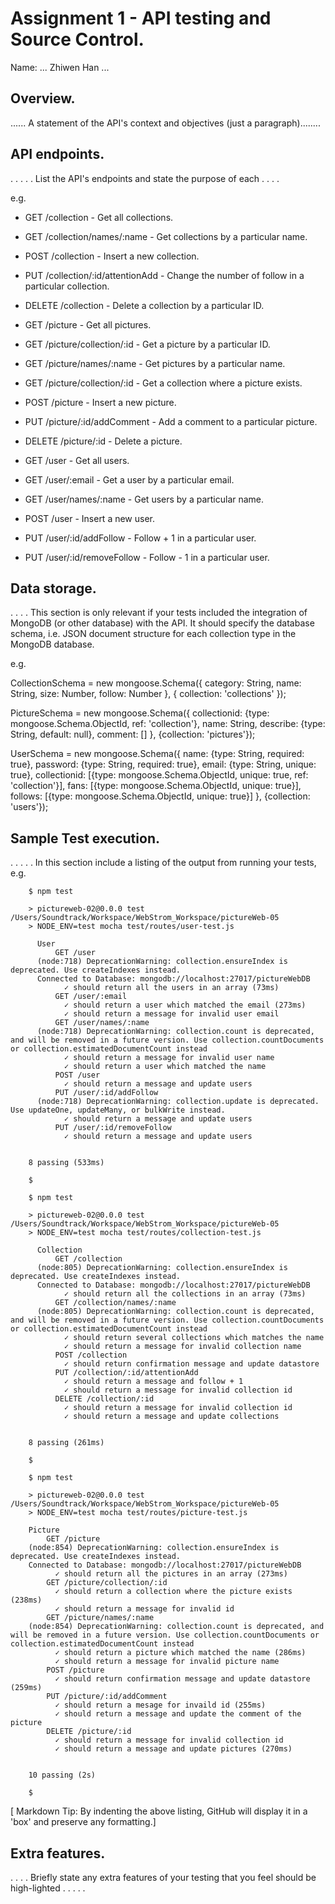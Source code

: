 # Assignment 1 - API testing and Source Control.

Name: ... Zhiwen Han ...

## Overview.

...... A statement of the API's context and objectives (just a paragraph)........

## API endpoints.
 . . . . . List the API's endpoints and state the purpose of each . . . . 
 
 e.g.

 + GET /collection - Get all collections.
 + GET /collection/names/:name - Get collections by a particular name.
 + POST /collection - Insert a new collection.
 + PUT /collection/:id/attentionAdd - Change the number of follow in a particular collection.
 + DELETE /collection - Delete a collection by a particular ID.

 + GET /picture - Get all pictures.
 + GET /picture/collection/:id - Get a picture by a particular ID.
 + GET /picture/names/:name - Get pictures by a particular name.
 + GET /picture/collection/:id - Get a collection where a picture exists.
 + POST /picture - Insert a new picture.
 + PUT /picture/:id/addComment - Add a comment to a particular picture.
 + DELETE /picture/:id - Delete a picture.

 + GET /user - Get all users.
 + GET /user/:email - Get a user by a particular email.
 + GET /user/names/:name - Get users by a particular name.
 + POST /user - Insert a new user.
 + PUT /user/:id/addFollow - Follow + 1 in a particular user.
 + PUT /user/:id/removeFollow - Follow - 1 in a particular user.


## Data storage.
. . . . This section is only relevant if your tests included the integration of MongoDB (or other database) with the API. It should specify the database schema, i.e. JSON document structure for each collection type in the MongoDB database.

 e.g.

 CollectionSchema = new mongoose.Schema({
         category: String,
         name: String,
         size: Number,
         follow: Number
     },
     { collection: 'collections' });

 PictureSchema = new mongoose.Schema({
         collectionid: {type: mongoose.Schema.ObjectId, ref: 'collection'},
         name: String,
         describe: {type: String, default: null},
         comment: []
     },
     {collection: 'pictures'});

 UserSchema = new mongoose.Schema({
         name: {type: String, required: true},
         password: {type: String, required: true},
         email: {type: String, unique: true},
         collectionid: [{type: mongoose.Schema.ObjectId, unique: true, ref: 'collection'}],
         fans: [{type: mongoose.Schema.ObjectId, unique: true}],
         follows: [{type: mongoose.Schema.ObjectId, unique: true}]
     },
     {collection: 'users'});


## Sample Test execution.
. . . . . In this section include a listing of the output from running your tests, e.g.

        $ npm test

        > pictureweb-02@0.0.0 test /Users/Soundtrack/Workspace/WebStrom_Workspace/pictureWeb-05
        > NODE_ENV=test mocha test/routes/user-test.js

          User
              GET /user
          (node:718) DeprecationWarning: collection.ensureIndex is deprecated. Use createIndexes instead.
          Connected to Database: mongodb://localhost:27017/pictureWebDB
                ✓ should return all the users in an array (73ms)
              GET /user/:email
                ✓ should return a user which matched the email (273ms)
                ✓ should return a message for invalid user email
              GET /user/names/:name
          (node:718) DeprecationWarning: collection.count is deprecated, and will be removed in a future version. Use collection.countDocuments or collection.estimatedDocumentCount instead
                ✓ should return a message for invalid user name
                ✓ should return a user which matched the name
              POST /user
                ✓ should return a message and update users
              PUT /user/:id/addFollow
          (node:718) DeprecationWarning: collection.update is deprecated. Use updateOne, updateMany, or bulkWrite instead.
                ✓ should return a message and update users
              PUT /user/:id/removeFollow
                ✓ should return a message and update users


        8 passing (533ms)

        $

        $ npm test

        > pictureweb-02@0.0.0 test /Users/Soundtrack/Workspace/WebStrom_Workspace/pictureWeb-05
        > NODE_ENV=test mocha test/routes/collection-test.js

          Collection
              GET /collection
          (node:805) DeprecationWarning: collection.ensureIndex is deprecated. Use createIndexes instead.
          Connected to Database: mongodb://localhost:27017/pictureWebDB
                ✓ should return all the collections in an array (73ms)
              GET /collection/names/:name
          (node:805) DeprecationWarning: collection.count is deprecated, and will be removed in a future version. Use collection.countDocuments or collection.estimatedDocumentCount instead
                ✓ should return several collections which matches the name
                ✓ should return a message for invalid collection name
              POST /collection
                ✓ should return confirmation message and update datastore
              PUT /collection/:id/attentionAdd
                ✓ should return a message and follow + 1
                ✓ should return a message for invalid collection id
              DELETE /collection/:id
                ✓ should return a message for invalid collection id
                ✓ should return a message and update collections


        8 passing (261ms)

        $

        $ npm test

        > pictureweb-02@0.0.0 test /Users/Soundtrack/Workspace/WebStrom_Workspace/pictureWeb-05
        > NODE_ENV=test mocha test/routes/picture-test.js

        Picture
            GET /picture
        (node:854) DeprecationWarning: collection.ensureIndex is deprecated. Use createIndexes instead.
        Connected to Database: mongodb://localhost:27017/pictureWebDB
              ✓ should return all the pictures in an array (273ms)
            GET /picture/collection/:id
              ✓ should return a collection where the picture exists (238ms)
              ✓ should return a message for invalid id
            GET /picture/names/:name
        (node:854) DeprecationWarning: collection.count is deprecated, and will be removed in a future version. Use collection.countDocuments or collection.estimatedDocumentCount instead
              ✓ should return a picture which matched the name (286ms)
              ✓ should return a message for invalid picture name
            POST /picture
              ✓ should return confirmation message and update datastore (259ms)
            PUT /picture/:id/addComment
              ✓ should return a mesage for invaild id (255ms)
              ✓ should return a message and update the comment of the picture
            DELETE /picture/:id
              ✓ should return a message for invalid collection id
              ✓ should return a message and update pictures (270ms)


        10 passing (2s)

        $

[ Markdown Tip: By indenting the above listing, GitHub will display it in a 'box' and preserve any formatting.]

## Extra features.
. . . . Briefly state any extra features of your testing that you feel should be high-lighted . . . . .
